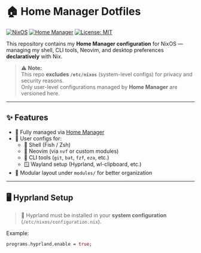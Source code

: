 # 🏠 Home Manager Dotfiles

[![NixOS](https://img.shields.io/badge/NixOS-blue?logo=nixos&logoColor=white)](https://nixos.org)
[![Home Manager](https://img.shields.io/badge/Home%20Manager-23.11+-blueviolet?logo=nixos&logoColor=white)](https://nix-community.github.io/home-manager/)
[![License: MIT](https://img.shields.io/badge/License-MIT-green.svg)](./LICENSE)

This repository contains my **Home Manager configuration** for NixOS —\
managing my shell, CLI tools, Neovim, and desktop preferences **declaratively**
with Nix.

> ⚠️ **Note:**\
> This repo **excludes `/etc/nixos`** (system-level configs) for privacy and
> security reasons.\
> Only user-level configurations managed by **Home Manager** are versioned here.

---

## ✨ Features

- 🧠 Fully managed via
  [Home Manager](https://nix-community.github.io/home-manager/)
- 🎨 User configs for:
  - 🐚 Shell (Fish / Zsh)
  - 📝 Neovim (via `nvf` or custom modules)
  - 🧰 CLI tools (`git`, `bat`, `fzf`, `eza`, etc.)
  - 🪟 Wayland setup (Hyprland, wl-clipboard, etc.)
- 🧩 Modular layout under `modules/` for better organization

---

## 🖥️ Hyprland Setup

> 🧩 Hyprland must be installed in your **system configuration**
> (`/etc/nixos/configuration.nix`).

Example:

```nix
programs.hyprland.enable = true;
```

